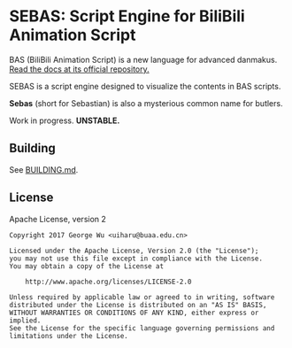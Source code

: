 # SEBAS: Script Engine for BiliBili Animation Script

BAS (BiliBili Animation Script) is a new language for advanced danmakus. [Read the docs at its official repository.](https://github.com/Bilibili/bas)

SEBAS is a script engine designed to visualize the contents in BAS scripts.

**Sebas** (short for Sebastian) is also a mysterious common name for butlers.

Work in progress. **UNSTABLE.**

## Building

See [BUILDING.md](BUILDING.md).

## License

Apache License, version 2

```plain
Copyright 2017 George Wu <uiharu@buaa.edu.cn>

Licensed under the Apache License, Version 2.0 (the "License");
you may not use this file except in compliance with the License.
You may obtain a copy of the License at

    http://www.apache.org/licenses/LICENSE-2.0

Unless required by applicable law or agreed to in writing, software
distributed under the License is distributed on an "AS IS" BASIS,
WITHOUT WARRANTIES OR CONDITIONS OF ANY KIND, either express or implied.
See the License for the specific language governing permissions and
limitations under the License.
```
